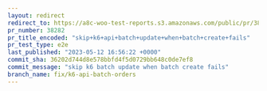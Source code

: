 ```yaml
---
layout: redirect
redirect_to: https://a8c-woo-test-reports.s3.amazonaws.com/public/pr/38282/e2e/index.html
pr_number: 38282
pr_title_encoded: "skip+k6+api+batch+update+when+batch+create+fails"
pr_test_type: e2e
last_published: "2023-05-12 16:56:22 +0000"
commit_sha: 36202d744d8e578bbfd4f5d0729bb648c0de7ef8
commit_message: "skip k6 batch update when batch create fails"
branch_name: fix/k6-api-batch-orders
---
```

